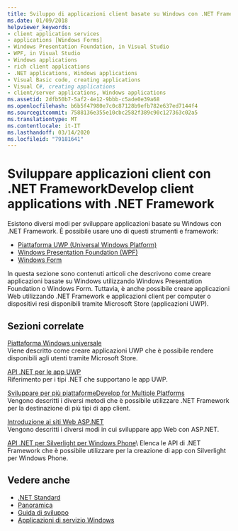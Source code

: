 ```yaml
---
title: Sviluppo di applicazioni client basate su Windows con .NET Framework
ms.date: 01/09/2018
helpviewer_keywords:
- client application services
- applications [Windows Forms]
- Windows Presentation Foundation, in Visual Studio
- WPF, in Visual Studio
- Windows applications
- rich client applications
- .NET applications, Windows applications
- Visual Basic code, creating applications
- Visual C#, creating applications
- client/server applications, Windows applications
ms.assetid: 2dfb50b7-5af2-4e12-9bbb-c5ade0e39a68
ms.openlocfilehash: b6b5f47980e7c0c87128b9efb782e637ed7144f4
ms.sourcegitcommit: 7588136e355e10cbc2582f389c90c127363c02a5
ms.translationtype: MT
ms.contentlocale: it-IT
ms.lasthandoff: 03/14/2020
ms.locfileid: "79181641"
---
```

# <a name="develop-client-applications-with-net-framework"></a>Sviluppare applicazioni client con .NET FrameworkDevelop client applications with .NET Framework

Esistono diversi modi per sviluppare applicazioni basate su Windows con .NET Framework. È possibile usare uno di questi strumenti e framework:

- [Piattaforma UWP (Universal Windows Platform)](/windows/uwp/)
- [Windows Presentation Foundation (WPF)](./wpf/index.md)
- [Windows Form](./winforms/index.md)

In questa sezione sono contenuti articoli che descrivono come creare applicazioni basate su Windows utilizzando Windows Presentation Foundation o Windows Form. Tuttavia, è anche possibile creare applicazioni Web utilizzando .NET Framework e applicazioni client per computer o dispositivi resi disponibili tramite Microsoft Store (applicazioni UWP).

## <a name="related-sections"></a>Sezioni correlate

[Piattaforma Windows universale](/windows/uwp/)\
Viene descritto come creare applicazioni UWP che è possibile rendere disponibili agli utenti tramite Microsoft Store.

[API .NET per le app UWP](/dotnet/api/index?view=dotnet-uwp-10.0)\
Riferimento per i tipi .NET che supportano le app UWP.
  
[Sviluppare per più piattaformeDevelop for Multiple Platforms](../standard/cross-platform/index.md)\
Vengono descritti i diversi metodi che è possibile utilizzare .NET Framework per la destinazione di più tipi di app client.

[Introduzione ai siti Web ASP.NET](https://dotnet.microsoft.com/apps/aspnet/web-apps)\
Vengono descritti i diversi modi in cui sviluppare app Web con ASP.NET.

[API .NET per Silverlight per Windows Phone](https://docs.microsoft.com/previous-versions/windows/apps/jj207211\(v=vs.105\))\
Elenca le API di .NET Framework che è possibile utilizzare per la creazione di app con Silverlight per Windows Phone.

## <a name="see-also"></a>Vedere anche

- [.NET Standard](../standard/net-standard.md)
- [Panoramica](./get-started/overview.md)
- [Guida di sviluppo](./development-guide.md)
- [Applicazioni di servizio Windows](./windows-services/index.md)
